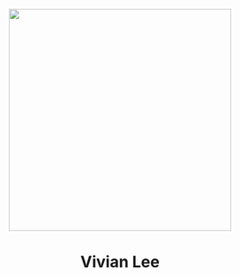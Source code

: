 <p align="center"><img src="https://scontent.ftpe8-1.fna.fbcdn.net/v/t1.0-9/69262527_1336804803152270_2618178335263424512_o.jpg?_nc_cat=109&_nc_sid=174925&_nc_ohc=cYUffQUTuKwAX_yEdqJ&_nc_ht=scontent.ftpe8-1.fna&oh=99287b59b7aa80dda7ebaeac6400934f&oe=5F4C3998" width="400"></p>

<h1 align="center">
Vivian Lee
</h1>

